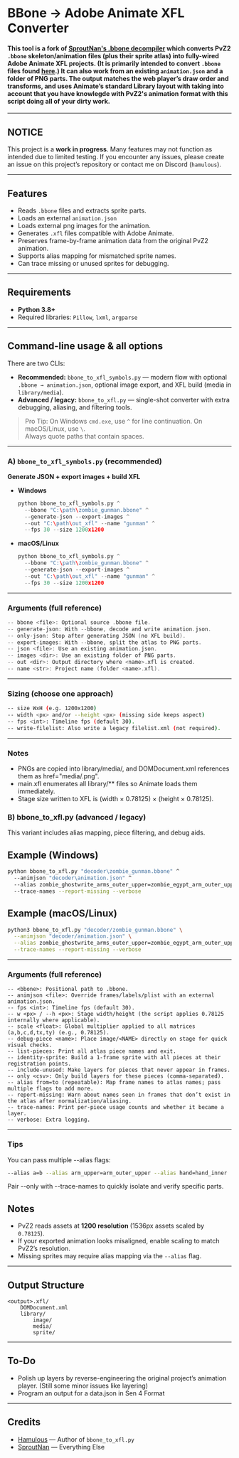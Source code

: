 # BBone → Adobe Animate XFL Converter

#### This tool is a fork of [SproutNan's .bbone decompiler](https://github.com/SproutNan/BBone_Decom) which converts PvZ2 `.bbone` skeleton/animation files (plus their sprite atlas) into fully-wired **Adobe Animate XFL** projects. (It is primarily intended to convert `.bbone` files found [here](https://github.com/map220v/TencentPvZOL/tree/main/GameRes/swf/td/anmi).) It can also work from an existing `animation.json` and a folder of PNG parts. The output matches the web player’s draw order and transforms, and uses Animate’s standard **Library** layout with taking into account that you have knowlegde with PvZ2's animation format with this script doing all of your dirty work.
---

## NOTICE

This project is a **work in progress**. Many features may not function as intended due to limited testing. 
If you encounter any issues, please create an issue on this project’s repository or contact me on Discord (`hamulous`).

---

## Features
- Reads `.bbone` files and extracts sprite parts.
- Loads an external `animation.json`
- Loads external png images for the animation.
- Generates `.xfl` files compatible with Adobe Animate.
- Preserves frame-by-frame animation data from the original PvZ2 animation.
- Supports alias mapping for mismatched sprite names.
- Can trace missing or unused sprites for debugging.

---

## Requirements
- **Python 3.8+**
- Required libraries: `Pillow`, `lxml`, `argparse`

---

## Command-line usage & all options

There are two CLIs:

- **Recommended:** `bbone_to_xfl_symbols.py` — modern flow with optional `.bbone → animation.json`, optional image export, and XFL build (media in `library/media`).
- **Advanced / legacy:** `bbone_to_xfl.py` — single-shot converter with extra debugging, aliasing, and filtering tools.

> Pro Tip: On Windows `cmd.exe`, use `^` for line continuation. On macOS/Linux, use `\`.  
> Always quote paths that contain spaces.

---

### A) `bbone_to_xfl_symbols.py` (recommended)

**Generate JSON + export images + build XFL**

- **Windows**
  ```go
  python bbone_to_xfl_symbols.py ^
    --bbone "C:\path\zombie_gunman.bbone" ^
    --generate-json --export-images ^
    --out "C:\path\out_xfl" --name "gunman" ^
    --fps 30 --size 1200x1200

- **macOS/Linux**
  ```go
  python bbone_to_xfl_symbols.py ^
    --bbone "C:\path\zombie_gunman.bbone" ^
    --generate-json --export-images ^
    --out "C:\path\out_xfl" --name "gunman" ^
    --fps 30 --size 1200x1200

---

### Arguments (full reference)
```go
-- bbone <file>: Optional source .bbone file.
-- generate-json: With --bbone, decode and write animation.json.
-- only-json: Stop after generating JSON (no XFL build).
-- export-images: With --bbone, split the atlas to PNG parts.
-- json <file>: Use an existing animation.json.
-- images <dir>: Use an existing folder of PNG parts.
-- out <dir>: Output directory where <name>.xfl is created.
-- name <str>: Project name (folder <name>.xfl).
```
---

### Sizing (choose one approach)
```bash
-- size WxH (e.g. 1200x1200)
-- width <px> and/or --height <px> (missing side keeps aspect)
-- fps <int>: Timeline fps (default 30).
-- write-filelist: Also write a legacy filelist.xml (not required).
```
---

### Notes

- PNGs are copied into library/media/, and DOMDocument.xml references them as href="media/<file>.png".
- main.xfl enumerates all library/** files so Animate loads them immediately.
- Stage size written to XFL is (width × 0.78125) × (height × 0.78125).

### B) bbone_to_xfl.py (advanced / legacy)

This variant includes alias mapping, piece filtering, and debug aids.

Example (Windows)
---
```bash
python bbone_to_xfl.py "decoder\zombie_gunman.bbone" ^
  --animjson "decoder\animation.json" ^
  --alias zombie_ghostwrite_arms_outer_upper=zombie_egypt_arm_outer_upper ^
  --trace-names --report-missing --verbose
```

Example (macOS/Linux)
---
```bash
python3 bbone_to_xfl.py "decoder/zombie_gunman.bbone" \
  --animjson "decoder/animation.json" \
  --alias zombie_ghostwrite_arms_outer_upper=zombie_egypt_arm_outer_upper \
  --trace-names --report-missing --verbose
```

---

### Arguments (full reference)
```
-- <bbone>: Positional path to .bbone.
-- animjson <file>: Override frames/labels/plist with an external animation.json.
-- fps <int>: Timeline fps (default 30).
-- w <px> / --h <px>: Stage width/height (the script applies 0.78125 internally where applicable).
-- scale <float>: Global multiplier applied to all matrices (a,b,c,d,tx,ty) (e.g., 0.78125).
-- debug-piece <name>: Place image/<NAME> directly on stage for quick visual checks.
-- list-pieces: Print all atlas piece names and exit.
-- identity-sprite: Build a 1-frame sprite with all pieces at their registration points.
-- include-unused: Make layers for pieces that never appear in frames.
-- only <csv>: Only build layers for these pieces (comma-separated).
-- alias from=to (repeatable): Map frame names to atlas names; pass multiple flags to add more.
-- report-missing: Warn about names seen in frames that don’t exist in the atlas after normalization/aliasing.
-- trace-names: Print per-piece usage counts and whether it became a layer.
-- verbose: Extra logging.
```
---

### Tips

You can pass multiple --alias flags:

```bash
--alias a=b --alias arm_upper=arm_outer_upper --alias hand=hand_inner
```
Pair --only with --trace-names to quickly isolate and verify specific parts.

## Notes
- PvZ2 reads assets at **1200 resolution** (1536px assets scaled by `0.78125`).
- If your exported animation looks misaligned, enable scaling to match PvZ2’s resolution.
- Missing sprites may require alias mapping via the `--alias` flag.

---

## Output Structure
```
<output>.xfl/
    DOMDocument.xml
    library/
        image/
        media/
        sprite/
```

---

## To-Do
- Polish up layers by reverse-engineering the original project’s animation player. (Still some minor issues like layering)
- Program an output for a data.json in Sen 4 Format

---

## Credits
- [Hamulous](https://github.com/Hamulous) — Author of `bbone_to_xfl.py`  
- [SproutNan](https://github.com/SproutNan) — Everything Else
